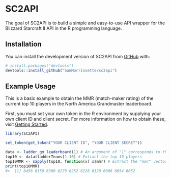 
<!-- README.md is generated from README.Rmd. Please edit that file -->

# SC2API

<!-- badges: start -->

<!-- badges: end -->

The goal of SC2API is to build a simple and easy-to-use API wrapper for
the Blizzard Starcraft II API in the R programming language.

## Installation

You can install the development version of SC2API from
[GitHub](https://github.com/) with:

``` r
# install.packages("devtools")
devtools::install_github("SamMorrissette/sc2api")
```

## Example Usage

This is a basic example to obtain the MMR (match-maker rating) of the
current top 10 players in the North America Grandmaster leaderboard.

First, you must set your own token in the R environment by supplying
your own client ID and client secret. For more information on how to
obtain these, visit [Getting
Started](https://develop.battle.net/documentation/guides/getting-started).

``` r
library(SC2API)
```

``` r
set_token(get_token("YOUR CLIENT ID", "YOUR CLIENT SECRET"))
```

``` r
data <- ladder_gm_leaderboard(1) # An argument of "1" corresponds to the NA ladder.
top10 <- data$ladderTeams[1:10] # Extract the top 10 players
top10MMR <- sapply(top10, function(x) x$mmr) # Extract the "mmr" vector from each player. 
print(top10MMR)
#>  [1] 6456 6350 6300 6279 6252 6228 6128 6086 6054 6052
```
